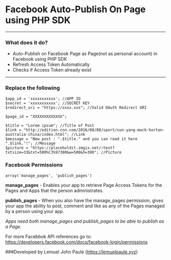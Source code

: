 # Facebook Auto-Publish On Page using PHP SDK

------------------

### What does it do?
* Auto-Publish on Facebook Page as Page(not as personal account) in Facebook using PHP SDK
* Refresh Access Token Automatically
* Checks if Access Token already exist

------------------

### Replace the following

	$app_id = 'xxxxxxxxxxx'; //APP ID
	$secret = 'xxxxxxxxxxx'; //SECRET KEY
	$redirect_uri = "https://xxxx.xxx"; //Valid OAuth Redirect URI

	$page_id = "XXXXXXXXXXXXX";

	$title = "Lorem ipsum"; //Title of Post
	$link = "http://edition.cnn.com/2016/08/08/sport/sun-yang-mack-horton-australia-china/index.html"; //Link
	$message = "New post : ".$title." and you can read it here ".$link."!"; //Message
	$picture = "https://placeholdit.imgix.net/~text?txtsize=33&txt=500%C3%97300&w=500&h=300"; //Picture

### Facebook Permissions

	array('manage_pages', 'publish_pages')

<b>manage_pages</b> - Enables your app to retrieve Page Access Tokens for the Pages and Apps that the person administrates.

<b>publish_pages</b> - When you also have the manage_pages permission, gives your app the ability to post, comment and like as any of the Pages managed by a person using your app.

*Apps need both manage_pages and publish_pages to be able to publish as a Page.*

For more Facebbok API references go to: https://developers.facebook.com/docs/facebook-login/permissions


###Developed by Lemuel John Paule (https://lemuelpaule.xyz)
